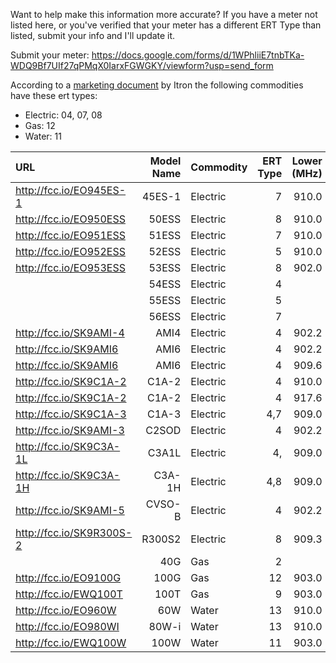 Want to help make this information more accurate? If you have a meter not listed here, or you've verified that your meter has a different ERT Type than listed, submit your info and I'll update it.

Submit your meter: https://docs.google.com/forms/d/1WPhliiE7tnbTKa-WDQ9Bf7UIf27qPMqX0IarxFGWGKY/viewform?usp=send_form

According to a [marketing document](http://marketing.itron.com/campaign/FAQsSCM_Sept2011.pdf) by Itron the following commodities have these ert types:

 * Electric: 04, 07, 08
 * Gas: 12
 * Water: 11

| URL                      | Model Name | Commodity | ERT Type | Lower (MHz) | Upper (MHz) |
|:------------------------ | ----------:| --------- | --------:| -----------:| -----------:|
| http://fcc.io/EO945ES-1  | 45ES-1     | Electric  | 7        | 910.0       | 920.0       |
| http://fcc.io/EO950ESS   | 50ESS      | Electric  | 8        | 910.0       | 920.0       |
| http://fcc.io/EO951ESS   | 51ESS      | Electric  | 7        | 910.0       | 920.0       |
| http://fcc.io/EO952ESS   | 52ESS      | Electric  | 5        | 910.0       | 920.0       |
| http://fcc.io/EO953ESS   | 53ESS      | Electric  | 8        | 902.0       | 928.0       |
|                          | 54ESS      | Electric  | 4        |             |             |
|                          | 55ESS      | Electric  | 5        |             |             |
|                          | 56ESS      | Electric  | 7        |             |             |
| http://fcc.io/SK9AMI-4   | AMI4       | Electric  | 4        | 902.2       | 927.8       |
| http://fcc.io/SK9AMI6    | AMI6       | Electric  | 4        | 902.2       | 927.8       |
| http://fcc.io/SK9AMI6    | AMI6       | Electric  | 4        | 909.6       | 921.8       |
| http://fcc.io/SK9C1A-2   | C1A-2      | Electric  | 4        | 910.0       | 920.0       |
| http://fcc.io/SK9C1A-2   | C1A-2      | Electric  | 4        | 917.6       | 917.6       |
| http://fcc.io/SK9C1A-3   | C1A-3      | Electric  | 4,7      | 909.0       | 922.0       |
| http://fcc.io/SK9AMI-3   | C2SOD      | Electric  | 4        | 902.2       | 927.8       |
| http://fcc.io/SK9C3A-1L  | C3A1L      | Electric  | 4,       | 909.0       | 922.0       |
| http://fcc.io/SK9C3A-1H  | C3A-1H     | Electric  | 4,8      | 909.0       | 922.0       |
| http://fcc.io/SK9AMI-5   | CVSO-B     | Electric  | 4        | 902.2       | 927.8       |
| http://fcc.io/SK9R300S-2 | R300S2     | Electric  | 8        | 909.3       | 918.4       |
|                          | 40G        | Gas       | 2        |             |             |
| http://fcc.io/EO9100G    | 100G       | Gas       | 12       | 903.0       | 928.0       |
| http://fcc.io/EWQ100T    | 100T       | Gas       | 9        | 903.0       | 926.9       |
| http://fcc.io/EO960W     | 60W        | Water     | 13       | 910.0       | 919.8       |
| http://fcc.io/EO980WI    | 80W-i      | Water     | 13       | 910.0       | 920.0       |
| http://fcc.io/EWQ100W    | 100W       | Water     | 11       | 903.0       | 927.0       |
